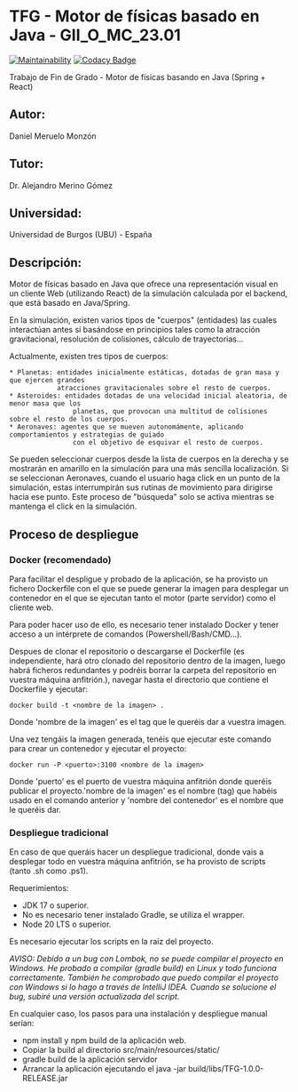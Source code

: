 # TFG - Motor de físicas basado en Java - GII_O_MC_23.01

[![Maintainability](https://api.codeclimate.com/v1/badges/c1b194d066f24fcd4a6a/maintainability)](https://codeclimate.com/github/dmm1005/PhysicsEngine/maintainability)
[![Codacy Badge](https://app.codacy.com/project/badge/Grade/a5e2610aeed14440b8dc4b68a5134c52)](https://app.codacy.com/gh/dmm1005/PhysicsEngine/dashboard?utm_source=gh&utm_medium=referral&utm_content=&utm_campaign=Badge_grade)

Trabajo de Fin de Grado - Motor de físicas basando en Java (Spring + React)
## Autor: 
Daniel Meruelo Monzón
## Tutor: 
Dr. Alejandro Merino Gómez
## Universidad:
Universidad de Burgos (UBU) - España

## Descripción:

Motor de físicas basado en Java que ofrece una representación visual en un cliente Web (utilizando React) de la 
simulación calculada por el backend, que está basado en Java/Spring.

En la simulación, existen varios tipos de "cuerpos" (entidades) las cuales interactúan antes sí basándose en principios 
tales como la atracción gravitacional, resolución de colisiones, cálculo de trayectorias...

Actualmente, existen tres tipos de cuerpos:

    * Planetas: entidades inicialmente estáticas, dotadas de gran masa y que ejercen grandes
                atracciones gravitacionales sobre el resto de cuerpos.
    * Asteroides: entidades dotadas de una velocidad inicial aleatoria, de menor masa que los 
                    planetas, que provocan una multitud de colisiones sobre el resto de los cuerpos.
    * Aeronaves: agentes que se mueven autonomámente, aplicando comportamientos y estrategias de guiado
                    con el objetivo de esquivar el resto de cuerpos.

Se pueden seleccionar cuerpos desde la lista de cuerpos en la derecha y se mostrarán en amarillo en la simulación para una más sencilla localización.
Si se seleccionan Aeronaves, cuando el usuario haga click en un punto de la simulación, estas interrumpirán sus rutinas de movimiento para dirigirse hacia ese punto. Este proceso
de "búsqueda" solo se activa mientras se mantenga el click en la simulación. 

## Proceso de despliegue

### Docker (recomendado)

Para facilitar el despligue y probado de la aplicación, se ha provisto un fichero Dockerfile con el que se puede generar la imagen para desplegar un contenedor en el que se ejecutan tanto el motor (parte servidor) como el cliente web.

Para poder hacer uso de ello, es necesario tener instalado Docker y tener acceso a un intérprete de comandos (Powershell/Bash/CMD...).


Despues de clonar el repositorio o descargarse el Dockerfile (es independiente, hará otro clonado del repositorio dentro de la imagen, luego habrá ficheros redundantes y podréis borrar la carpeta del repositorio en vuestra máquina anfitrión.), navegar hasta el directorio que contiene el Dockerfile y ejecutar:

`docker build -t <nombre de la imagen> .` 

Donde 'nombre de la imagen' es el tag que le queréis dar a vuestra imagen.

Una vez tengáis la imagen generada, tenéis que ejecutar este comando para crear un contenedor y ejecutar el proyecto:

`docker run -P <puerto>:3100 <nombre de la imagen>`

Donde 'puerto' es el puerto de vuestra máquina anfitrión donde queréis publicar el proyecto.'nombre de la imagen' es el nombre (tag) que habéis usado en el comando anterior y 'nombre del contenedor' es el nombre que le queréis dar.

### Despliegue tradicional

En caso de que queráis hacer un despliegue tradicional, donde vais a desplegar todo en vuestra máquina anfitrión, se ha provisto de scripts (tanto .sh como .ps1).

Requerimientos:
- JDK 17 o superior.
- No es necesario tener instalado Gradle, se utiliza el wrapper.
- Node 20 LTS o superior.

Es necesario ejecutar los scripts en la raíz del proyecto.

_AVISO: Debido a un bug con Lombok, no se puede compilar el proyecto en Windows. He probado a compilar (gradle build) en Linux y todo funciona correctamente. También he comprobado que puedo compilar el proyecto con Windows si lo hago a través de IntelliJ IDEA. Cuando se solucione el bug, subiré una versión actualizada del script._

En cualquier caso, los pasos para una instalación y despliegue manual serían:
- npm install y npm build de la aplicación web.
- Copiar la build al directorio src/main/resources/static/
- gradle build de la aplicación servidor
- Arrancar la aplicación ejecutando el java -jar build/libs/TFG-1.0.0-RELEASE.jar